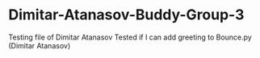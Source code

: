 # Dimitar-Atanasov-Buddy-Group-3
Testing file of Dimitar Atanasov
Tested if I can add greeting to Bounce.py (Dimitar Atanasov)